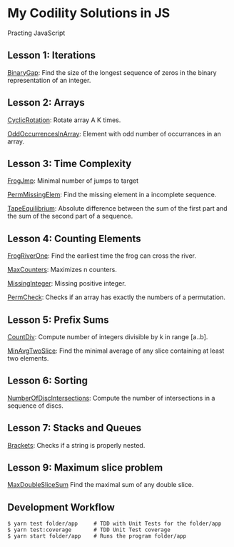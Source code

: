 # My Codility Solutions in JS

Practing JavaScript

## Lesson 1: Iterations

[BinaryGap](./BinaryGap/README.md): Find the size of the longest sequence of zeros in the binary representation of an integer.

## Lesson 2: Arrays

[CyclicRotation](./CyclicRotation/README.md): Rotate array A K times.

[OddOccurrencesInArray](./OddOccurrencesInArray/README.md): Element with odd number of occurrances in an array.

## Lesson 3: Time Complexity

[FrogJmp](./FrogRiverOne/README.md): Minimal number of jumps to target

[PermMissingElem](./PermMissingElem/README.md): Find the missing element in a incomplete sequence.

[TapeEquilibrium](./TapeEquilibrium/README.md): Absolute difference between the sum of the first part and the sum of the second part of a sequence.

## Lesson 4: Counting Elements

[FrogRiverOne](./FrogRiverOne): Find the earliest time the frog can cross the river.

[MaxCounters](./MaxCounters): Maximizes n counters.

[MissingInteger](./MissingInteger): Missing positive integer.

[PermCheck](./PermCheck): Checks if an array has exactly the numbers of a permutation.

## Lesson 5: Prefix Sums

[CountDiv](./CountDiv): Compute number of integers divisible by k in range [a..b].

[MinAvgTwoSlice](./MinAvgTwoSlice): Find the minimal average of any slice containing at least two elements.

## Lesson 6: Sorting

[NumberOfDiscIntersections](./NumberOfDiscIntersections): Compute the number of intersections in a sequence of discs.

## Lesson 7: Stacks and Queues

[Brackets](./Brackets/README.md): Checks if a string is properly nested.

## Lesson 9: Maximum slice problem

[MaxDoubleSliceSum](./MaxDoubleSliceSum/README.md) Find the maximal sum of any double slice.

## Development Workflow

```
$ yarn test folder/app     # TDD with Unit Tests for the folder/app
$ yarn test:coverage       # TDD Unit Test coverage
$ yarn start folder/app    # Runs the program folder/app
```
